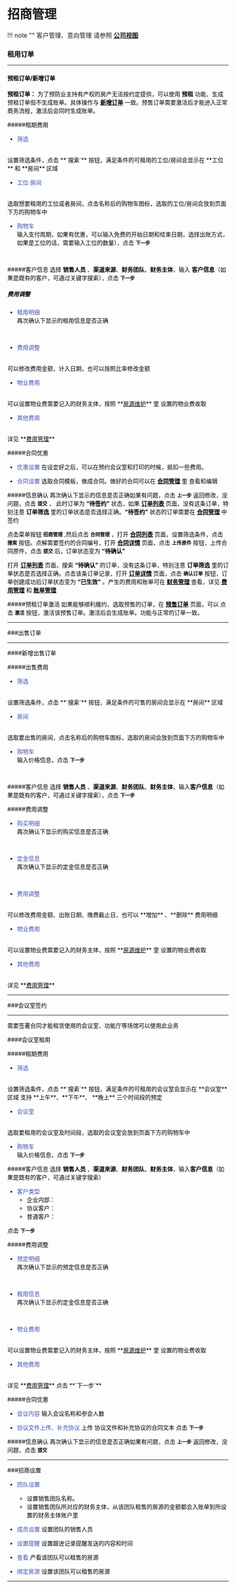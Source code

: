 # 招商管理
!!! note ""
    客户管理、意向管理 请参照 **<u>公司视图</u>**

<font color=#000 size=2>

### 租用订单
***

#### 预租订单/新增订单
**预租订单：** 为了预防业主持有产权的房产无法按约定提供，可以使用 **预租** 功能、生成预租订单但不生成账单。具体操作与 **<u>新增订单</u>** 一致。预售订单需要激活后才能进入正常商务流程，激活后会同时生成账单。

#####租期费用  
- <font color=#3F51B5>筛选</font>
</br>
设置筛选条件，点击 **`搜索`** 按钮，满足条件的可租用的工位/房间会显示在 **工位** 和 **房间** 区域
</br>

- <font color=#3F51B5>工位·房间</font>
</br>
选取想要租用的工位或者房间，点击名称后的购物车图标，选取的工位/房间会放到页面下方的购物车中
</br>

- <font color=#3F51B5>购物车</font>
</br>输入支付周期，如果有优惠，可以输入免费的开始日期和结束日期，选择出账方式，如果是工位的话，需要输入工位的数量），点击 **`下一步`**
</br>

#####客户信息
选择 **销售人员** 、**渠道来源**、**财务团队**、**财务主体**，输入 **客户信息**（如果是既有的客户，可通过关键字搜索），点击 **`下一步`**

##### 费用调整
- <font color=#3F51B5>租用明细</font>
</br>再次确认下显示的租用信息是否正确
</br>

- <font color=#3F51B5>费用调整</font>
</br>
可以修改费用金额，计入日期，也可以按照比率修改金额
</br>

- <font color=#3F51B5>物业费用</font>
</br>
可以设置物业费需要记入的财务主体，按照 **<u>房源维护</u>** 里 设置的物业费收取
</br>

- <font color=#3F51B5>其他费用</font>
</br>
详见 **<u>费用管理</u>**
</br>

#####合同优惠
- <font color=#3F51B5>优惠设置</font>
在设定好之后，可以在预约会议室和打印的时候，抵扣一些费用。

- <font color=#3F51B5>合同设置</font>
选取合同模板，做成合同。做好的合同可以在 **<u>合同管理</u>** 里 查看和编辑

#####信息确认
再次确认下显示的信息是否正确如果有问题，点击 **`上一步`** 返回修改，没问题，点击 **`提交`** ，
此时订单为 **“待签约”** 状态，如果 **<u>订单列表</u>** 页面，没有这条订单，特别注意 **订单筛选** 里的订单状态是否选择正确。**“待签约”** 状态的订单需要在 **<u>合同管理</u>** 中签约

点击菜单按钮 **`招商管理`** ,然后点击 **`合同管理`** ，打开 **<u>合同列表</u>** 页面，设置筛选条件，点击 **`搜索`** 按钮。点解需要签约的合同编号，打开 **<u>合同详情</u>** 页面，点击 **`上传原件`** 按钮，上传合同原件，点击 **`提交`** 后，订单状态变为 **“待确认”**

打开 **<u>订单列表</u>** 页面，搜索 **“待确认”** 的订单，没有这条订单，特别注意 **订单筛选** 里的订单状态是否选择正确。点击该条订单记录，打开 **<u>订单详情</u>** 页面，点击 **`确认订单`** 按钮，订单创建成功后订单状态变为 **“已生效”** 。产生的费用和账单可在 **<u>财务管理</u>** 查看，详见 **<u>费用管理</u>** 和 **<u>账单管理</u>**
 
#####预租订单激活
如果能够顺利履约，选取预售的订单，在 **<u>预售订单</u>** 页面，可以 点击 **`激活`** 按钮，激活该预售订单。激活后会生成账单。功能与正常的订单一致。

***

###出售订单
***

####新增出售订单

#####出售费用 
- <font color=#3F51B5>筛选</font>
</br>
设置筛选条件，点击 **`搜索`** 按钮，满足条件的可售的房间会显示在 **房间** 区域
</br>

- <font color=#3F51B5>房间</font>
</br>
选取要出售的房间，点击名称后的购物车图标，选取的房间会放到页面下方的购物车中
</br>

- <font color=#3F51B5>购物车</font>
</br>输入价格信息，点击 **`下一步`**
</br>

#####客户信息
选择 **销售人员** 、**渠道来源**、**财务团队**、**财务主体**，输入**客户信息**（如果是既有的客户，可通过关键字搜索），点击 **`下一步`**

#####费用调整
- <font color=#3F51B5>购买明细</font>
</br>再次确认下显示的购买信息是否正确
</br>

- <font color=#3F51B5>定金信息</font>
</br>再次确认下显示的定金信息是否正确
</br>

- <font color=#3F51B5>费用调整</font>
</br>
可以修改费用金额、出账日期、缴费截止日，也可以 **增加** 、**删除** 费用明细
</br>

- <font color=#3F51B5>物业费用</font>
</br>
可以设置物业费需要记入的财务主体，按照 **<u>房源维护</u>** 里 设置的物业费收取
</br>

- <font color=#3F51B5>其他费用</font>
</br>
详见 **<u>费用管理</u>**
</br>

***

###会议室签约
***
需要签署合同才能租赁使用的会议室、功能厅等场馆可以使用此业务

####会议室租用

#####租期费用
- <font color=#3F51B5>筛选</font>
</br>
设置筛选条件，点击 **`搜索`** 按钮，满足条件的可租用的会议室会显示在 **会议室** 区域
支持 **上午**、**下午**、 **晚上** 三个时间段的预定

- <font color=#3F51B5>会议室</font>
</br>
选取要租用的会议室及时间段，选取的会议室会放到页面下方的购物车中
</br>

- <font color=#3F51B5>购物车</font>
</br>输入价格信息，点击 **`下一步`**

#####客户信息
选择 **销售人员** 、**渠道来源**、**财务团队**、**财务主体**，输入**客户信息**（如果是既有的客户，可通过关键字搜索）

- <font color=#3F51B5>客户类型</font>
    - 企业内部：
    - 协议客户：
    - 普通客户：
 
点击 **`下一步`**


#####费用调整
- <font color=#3F51B5>预定明细</font>
</br>再次确认下显示的预定信息是否正确
</br>

- <font color=#3F51B5>租用信息</font>
</br>再次确认下显示的定金信息是否正确
</br>

- <font color=#3F51B5>物业费用</font>
</br>
可以设置物业费需要记入的财务主体，按照 **<u>房源维护</u>** 里 设置的物业费收取
</br>

- <font color=#3F51B5>其他费用</font>
</br>
详见 **<u>费用管理</u>**
点击 **`下一步`**

</br>

#####合同优惠
- <font color=#3F51B5>会议内容</font>
输入会议名称和参会人数

- <font color=#3F51B5>协议文件上传、补充协议</font>
上传 协议文件和补充协议的合同文本
点击 **`下一步`**

#####信息确认
再次确认下显示的信息是否正确如果有问题，点击 **`上一步`** 返回修改，没问题，点击 **`提交`** 

***

###招商设置
- <font color=#3F51B5>团队设置</font>
	- 设置销售团队名称。
	- 设置销售团队所对应的财务主体，从该团队租售的房源的金额都会入账单到所设置的财务主体账户里
	
- <font color=#3F51B5>成员设置</font>
  设置团队的销售人员

- <font color=#3F51B5>设置提醒</font>
  设置跟进记录提醒发送的内容和时间
  
- <font color=#3F51B5>查看</font>
  产看该团队可以租售的房源
 
- <font color=#3F51B5>绑定房源</font>
  设置该团队可以租售的房源

***
</font>